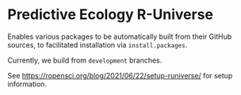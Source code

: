 # Predictive Ecology R-Universe

Enables various packages to be automatically built from their GitHub sources, to facilitated installation via `install.packages`.

Currently, we build from `development` branches.

See <https://ropensci.org/blog/2021/06/22/setup-runiverse/> for setup information.
